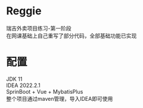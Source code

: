 # Reggie
瑞吉外卖项目练习-第一阶段  
在网课基础上自己重写了部分代码，全部基础功能已实现
# 配置
JDK 11  
IDEA 2022.2.1  
SprinBoot + Vue + MybatisPlus  
整个项目通过maven管理，导入IDEA即可使用
